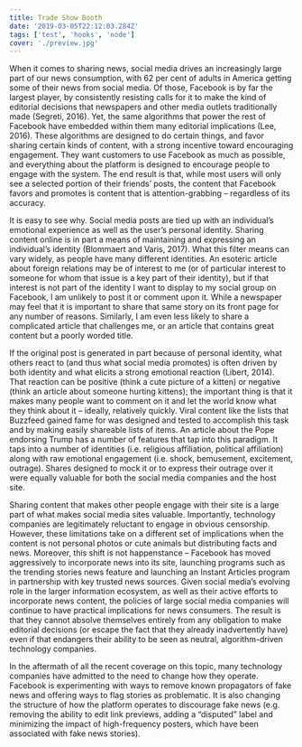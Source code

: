 ```yaml
---
title: Trade Show Booth
date: '2019-03-05T22:12:03.284Z'
tags: ['test', 'hooks', 'node']
cover: './preview.jpg'
---
```


When it comes to sharing news, social media drives an increasingly large part of our news consumption, with 62 per cent of adults in America getting some of their news from social media. Of those, Facebook is by far the largest player, by consistently resisting calls for it to make the kind of editorial decisions that newspapers and other media outlets traditionally made (Segreti, 2016). Yet, the same algorithms that power the rest of Facebook have embedded within them many editorial implications (Lee, 2016). These algorithms are designed to do certain things, and favor sharing certain kinds of content, with a strong incentive toward encouraging engagement. They want customers to use Facebook as much as possible, and everything about the platform is designed to encourage people to engage with the system. The end result is that, while most users will only see a selected portion of their friends’ posts, the content that Facebook favors and promotes is content that is attention-grabbing – regardless of its accuracy.

It is easy to see why. Social media posts are tied up with an individual’s emotional experience as well as the user’s personal identity. Sharing content online is in part a means of maintaining and expressing an individual’s identity (Blommaert and Varis, 2017). What this filter means can vary widely, as people have many different identities. An esoteric article about foreign relations may be of interest to me (or of particular interest to someone for whom that issue is a key part of their identity), but if that interest is not part of the identity I want to display to my social group on Facebook, I am unlikely to post it or comment upon it. While a newspaper may feel that it is important to share that same story on its front page for any number of reasons. Similarly, I am even less likely to share a complicated article that challenges me, or an article that contains great content but a poorly worded title.

If the original post is generated in part because of personal identity, what others react to (and thus what social media promotes) is often driven by both identity and what elicits a strong emotional reaction (Libert, 2014). That reaction can be positive (think a cute picture of a kitten) or negative (think an article about someone hurting kittens); the important thing is that it makes many people want to comment on it and let the world know what they think about it – ideally, relatively quickly. Viral content like the lists that Buzzfeed gained fame for was designed and tested to accomplish this task and by making easily shareable lists of items. An article about the Pope endorsing Trump has a number of features that tap into this paradigm. It taps into a number of identities (i.e. religious affiliation, political affiliation) along with raw emotional engagement (i.e. shock, bemusement, excitement, outrage). Shares designed to mock it or to express their outrage over it were equally valuable for both the social media companies and the host site.

Sharing content that makes other people engage with their site is a large part of what makes social media sites valuable. Importantly, technology companies are legitimately reluctant to engage in obvious censorship. However, these limitations take on a different set of implications when the content is not personal photos or cute animals but distributing facts and news. Moreover, this shift is not happenstance – Facebook has moved aggressively to incorporate news into its site, launching programs such as the trending stories news feature and launching an Instant Articles program in partnership with key trusted news sources. Given social media’s evolving role in the larger information ecosystem, as well as their active efforts to incorporate news content, the policies of large social media companies will continue to have practical implications for news consumers. The result is that they cannot absolve themselves entirely from any obligation to make editorial decisions (or escape the fact that they already inadvertently have) even if that endangers their ability to be seen as neutral, algorithm-driven technology companies.

In the aftermath of all the recent coverage on this topic, many technology companies have admitted to the need to change how they operate. Facebook is experimenting with ways to remove known propagators of fake news and offering ways to flag stories as problematic. It is also changing the structure of how the platform operates to discourage fake news (e.g. removing the ability to edit link previews, adding a “disputed” label and minimizing the impact of high-frequency posters, which have been associated with fake news stories).
